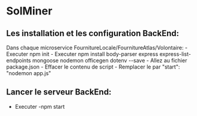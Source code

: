 # SolMiner
## Les installation et les configuration BackEnd:
  Dans chaque microservice FournitureLocale/FournitureAtlas/Volontaire:
     -  Executer npm init 
     -  Executer npm install body-parser express express-list-endpoints mongoose nodemon officegen dotenv --save
     -  Allez au fichier package.json 
     -  Effacer le contenu de script 
     -  Remplacer le par "start": "nodemon app.js"
## Lancer le serveur BackEnd:
   - Executer 
     -npm start  
     
